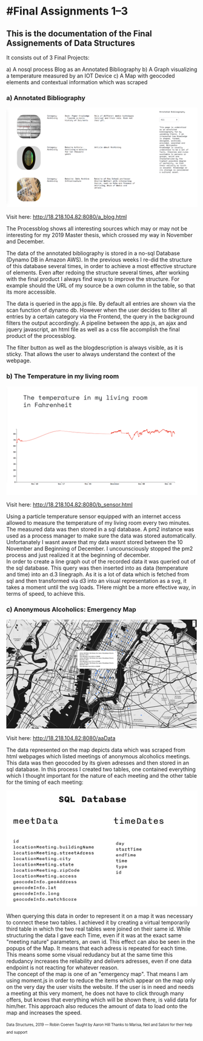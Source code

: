 #Final Assignments 1–3
==========================

## This is the documentation of the Final Assignements of Data Structures

It consists out of 3 Final Projects:

a) A nosql process Blog as an Annotated Bibliography
b) A Graph visualizing a temperature measured by an IOT Device
c) A Map with geocoded elements and contextual information which was scraped 



### a) Annotated Bibliography 
![alt text](./a_finalblog.png)

Visit here: http://18.218.104.82:8080/a_blog.html



The Processblog shows all interesting sources which may or may not be interesting for my 2019 Master thesis, which crossed my way in November and December. 
 

The data of the annotated bibliography is stored in a no-sql Database (Dynamo DB in Amazon AWS). 
In the previous weeks I re-did the structure of this database several times, in order to achieve a most effective structure of elements.
Even after redoing the structure several times, after working with the final product I always find ways to improve the structure. 
For example should the URL of my source be a own column in the table, so that its more accessible.

The data is queried in the app.js file. By default all entries are shown via the scan function of dynamo db. 
However when the user decides to filter all entries by a certain category via the Frontend, the query in the background filters the output accordingly. 
A pipeline between the app.js, an ajax and jquery javascript, an html file as well as a css file accomplish the final product of the processblog.

The filter button as well as the blogdescription is always visible, as it is sticky. That allows the user to always understand the context of the webpage.







### b) The Temperature in my living room
![alt text](./b_finaltempsens.png)

Visit here: http://18.218.104.82:8080/b_sensor.html

Using a particle temperature sensor equipped with an internet access allowed to measure the temperature of my living room every two minutes. 
The measured data was then stored in a sql database. A pm2 instance was used as a process manager to make sure the data was stored automatically.
Unfortanately I wasnt aware that my data wasnt stored between the 10 November and Beginning of December. I uncounsciously stopped the pm2 process 
and just realized it at the beginning of december.\
In order to create a line graph out of the recorded data it was  queried out of the sql database.
This query was then inserted into as data (temperature and time) into an d.3 linegraph.
As it is a lot of data which is fetched from sql and then transformed via d3 into an visual representation as a svg, it takes a moment until the svg loads.
THere might be a more effective way, in terms of speed, to achieve this.




### c) Anonymous Alcoholics: Emergency Map
![alt text](./c_finalmap.png)

Visit here: http://18.218.104.82:8080/aaData

The data represented on the map depicts data which was scraped from html webpages which listed meetings of anonymous alcoholics meetings.
This data was then geocoded by its given adresses and then stored in an sql database. 
In this process I created two tables, one contained everything which I thought important for the nature of each meeting and the other table for the 
timing of each meeting:

![alt text](./c_sql_database.png)


When querying this data in order to represent it on a map it was necessary to connect these two tables. 
I achieved it by creating a virtual temporarily third table in which the two real tables were joined on their same id. 
While structuring the data I gave each Time, even if it was at the exact same "meeting nature" parameters, an own id. 
This effect can also be seen in the popups of the Map. It means that each adress is repeated for each time. 
This means some some visual redudancy but at the same time this redudancy increases the reliability and delivers adresses, 
even if one data endpoint is not reacting for whatever reason.\
The concept of the map is one of an "emergency map". 
That means I am using moment.js in order to reduce the items which appear on the map only on the very day the user visits the website.
If the user is in need and needs a meeting at this very moment, he does not have to click through many offers, but knows that everything which will be shown there,
is valid data for him/her. 
This approach also reduces the amount of data to load onto the map and increases the speed. 






<sub><sup> Data Structures, 2019 — Robin Coenen </sup></sub>
<sub><sup> Taught by Aaron Hill </sup></sub>
<sub><sup> Thanks to Marisa, Neil and Saloni for their help and support </sup></sub>


